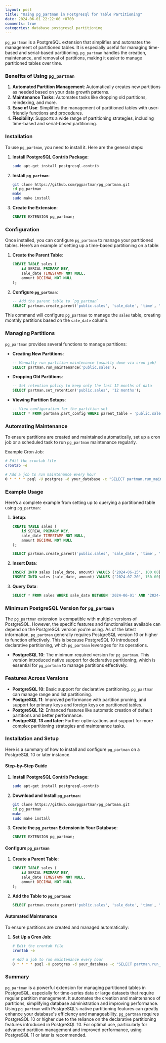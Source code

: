```yaml
---
layout: post
title: "Using pg_partman in Postgresql for Table Partitioning"
date: 2024-06-01 22:22:00 +0700
comments: true
categories: database postgresql partitioning
---
```


`pg_partman` is a PostgreSQL extension that simplifies and automates the
management of partitioned tables. It is especially useful for managing
time-based and serial-based partitioning. `pg_partman` handles the creation,
maintenance, and removal of partitions, making it easier to manage partitioned
tables over time.

### Benefits of Using `pg_partman`

1. **Automated Partition Management**: Automatically creates new partitions as
needed based on your data growth patterns.
2. **Maintenance Tasks**: Automates tasks like dropping old partitions,
reindexing, and more.
3. **Ease of Use**: Simplifies the management of partitioned tables with
user-friendly functions and procedures.
4. **Flexibility**: Supports a wide range of partitioning strategies, including
time-based and serial-based partitioning.

### Installation

To use `pg_partman`, you need to install it. Here are the general steps:

1. **Install PostgreSQL Contrib Package**:
    ```bash
    sudo apt-get install postgresql-contrib
    ```

2. **Install `pg_partman`**:
    ```bash
    git clone https://github.com/pgpartman/pg_partman.git
    cd pg_partman
    make
    sudo make install
    ```

3. **Create the Extension**:
    ```sql
    CREATE EXTENSION pg_partman;
    ```

### Configuration

Once installed, you can configure `pg_partman` to manage your partitioned
tables. Here’s an example of setting up a time-based partitioning on a table:

1. **Create the Parent Table**:
    ```sql
    CREATE TABLE sales (
        id SERIAL PRIMARY KEY,
        sale_date TIMESTAMP NOT NULL,
        amount DECIMAL NOT NULL
    );
    ```

2. **Configure `pg_partman`**:
    ```sql
    -- Add the parent table to `pg_partman`
    SELECT partman.create_parent('public.sales', 'sale_date', 'time', 'monthly');
    ```

This command will configure `pg_partman` to manage the `sales` table, creating
monthly partitions based on the `sale_date` column.

### Managing Partitions

`pg_partman` provides several functions to manage partitions:

- **Creating New Partitions**:
    ```sql
    -- Manually run partition maintenance (usually done via cron job)
    SELECT partman.run_maintenance('public.sales');
    ```

- **Dropping Old Partitions**:
    ```sql
    -- Set retention policy to keep only the last 12 months of data
    SELECT partman.set_retention('public.sales', '12 months');
    ```

- **Viewing Partition Setups**:
    ```sql
    -- View configuration for the partition set
    SELECT * FROM partman.part_config WHERE parent_table = 'public.sales';
    ```

### Automating Maintenance

To ensure partitions are created and maintained automatically, set up a cron job
or a scheduled task to run `pg_partman` maintenance regularly.

Example Cron Job:
```bash
# Edit the crontab file
crontab -e

# Add a job to run maintenance every hour
0 * * * * psql -U postgres -d your_database -c "SELECT partman.run_maintenance('public.sales');"
```

### Example Usage

Here’s a complete example from setting up to querying a partitioned table using `pg_partman`:

1. **Setup**:
    ```sql
    CREATE TABLE sales (
        id SERIAL PRIMARY KEY,
        sale_date TIMESTAMP NOT NULL,
        amount DECIMAL NOT NULL
    );

    SELECT partman.create_parent('public.sales', 'sale_date', 'time', 'monthly');
    ```

2. **Insert Data**:
    ```sql
    INSERT INTO sales (sale_date, amount) VALUES ('2024-06-15', 100.00);
    INSERT INTO sales (sale_date, amount) VALUES ('2024-07-20', 150.00);
    ```

3. **Query Data**:
    ```sql
    SELECT * FROM sales WHERE sale_date BETWEEN '2024-06-01' AND '2024-06-30';
    ```

### Minimum PostgreSQL Version for `pg_partman`

The `pg_partman` extension is compatible with multiple versions of PostgreSQL.
However, the specific features and functionalities available can depend on the
PostgreSQL version you're using. As of the latest information, `pg_partman`
generally requires PostgreSQL version 10 or higher to function effectively. This
is because PostgreSQL 10 introduced declarative partitioning, which `pg_partman`
leverages for its operations.

- **PostgreSQL 10**: The minimum required version for `pg_partman`. This version
  introduced native support for declarative partitioning, which is essential for
`pg_partman` to manage partitions effectively.

### Features Across Versions

- **PostgreSQL 10**: Basic support for declarative partitioning. `pg_partman`
  can manage range and list partitioning.
- **PostgreSQL 11**: Improved performance with partition pruning, and support
  for primary keys and foreign keys on partitioned tables.
- **PostgreSQL 12**: Enhanced features like automatic creation of default
  partitions and better performance.
- **PostgreSQL 13 and later**: Further optimizations and support for more
  complex partitioning strategies and maintenance tasks.

### Installation and Setup

Here is a summary of how to install and configure `pg_partman` on a PostgreSQL
10 or later instance.

#### Step-by-Step Guide

1. **Install PostgreSQL Contrib Package**:
    ```bash
    sudo apt-get install postgresql-contrib
    ```

2. **Download and Install `pg_partman`**:
    ```bash
    git clone https://github.com/pgpartman/pg_partman.git
    cd pg_partman
    make
    sudo make install
    ```

3. **Create the `pg_partman` Extension in Your Database**:
    ```sql
    CREATE EXTENSION pg_partman;
    ```

#### Configure `pg_partman`

1. **Create a Parent Table**:
    ```sql
    CREATE TABLE sales (
        id SERIAL PRIMARY KEY,
        sale_date TIMESTAMP NOT NULL,
        amount DECIMAL NOT NULL
    );
    ```

2. **Add the Table to `pg_partman`**:
    ```sql
    SELECT partman.create_parent('public.sales', 'sale_date', 'time', 'monthly');
    ```

#### Automated Maintenance

To ensure partitions are created and managed automatically:

1. **Set Up a Cron Job**:
    ```bash
    # Edit the crontab file
    crontab -e

    # Add a job to run maintenance every hour
    0 * * * * psql -U postgres -d your_database -c "SELECT partman.run_maintenance('public.sales');"
    ```

### Summary

`pg_partman` is a powerful extension for managing partitioned tables in
PostgreSQL, especially for time-series data or large datasets that require
regular partition management. It automates the creation and maintenance of
partitions, simplifying database administration and improving performance. Using
`pg_partman` with PostgreSQL’s native partitioning features can greatly enhance
your database's efficiency and manageability.
`pg_partman` requires PostgreSQL 10 or higher due to the reliance on the
declarative partitioning features introduced in PostgreSQL 10. For optimal use,
particularly for advanced partition management and improved performance, using
PostgreSQL 11 or later is recommended.
